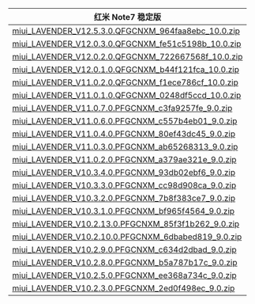 | 红米 Note7  稳定版    |
| ---- |
| [miui_LAVENDER_V12.5.3.0.QFGCNXM_964faa8ebc_10.0.zip](https://bigota.d.miui.com/V12.5.3.0.QFGCNXM/miui_LAVENDER_V12.5.3.0.QFGCNXM_964faa8ebc_10.0.zip)    |
| [miui_LAVENDER_V12.0.3.0.QFGCNXM_fe51c5198b_10.0.zip](https://bigota.d.miui.com/V12.0.3.0.QFGCNXM/miui_LAVENDER_V12.0.3.0.QFGCNXM_fe51c5198b_10.0.zip)    |
| [miui_LAVENDER_V12.0.2.0.QFGCNXM_722667568f_10.0.zip](https://bigota.d.miui.com/V12.0.2.0.QFGCNXM/miui_LAVENDER_V12.0.2.0.QFGCNXM_722667568f_10.0.zip)    |
| [miui_LAVENDER_V12.0.1.0.QFGCNXM_b44f121fca_10.0.zip](https://bigota.d.miui.com/V12.0.1.0.QFGCNXM/miui_LAVENDER_V12.0.1.0.QFGCNXM_b44f121fca_10.0.zip)    |
| [miui_LAVENDER_V11.0.2.0.QFGCNXM_f1ece786cf_10.0.zip](https://bigota.d.miui.com/V11.0.2.0.QFGCNXM/miui_LAVENDER_V11.0.2.0.QFGCNXM_f1ece786cf_10.0.zip)    |
| [miui_LAVENDER_V11.0.1.0.QFGCNXM_0248df5ccd_10.0.zip](https://bigota.d.miui.com/V11.0.1.0.QFGCNXM/miui_LAVENDER_V11.0.1.0.QFGCNXM_0248df5ccd_10.0.zip)    |
| [miui_LAVENDER_V11.0.7.0.PFGCNXM_c3fa9257fe_9.0.zip](https://bigota.d.miui.com/V11.0.7.0.PFGCNXM/miui_LAVENDER_V11.0.7.0.PFGCNXM_c3fa9257fe_9.0.zip)    |
| [miui_LAVENDER_V11.0.6.0.PFGCNXM_c557b4eb01_9.0.zip](https://bigota.d.miui.com/V11.0.6.0.PFGCNXM/miui_LAVENDER_V11.0.6.0.PFGCNXM_c557b4eb01_9.0.zip)    |
| [miui_LAVENDER_V11.0.4.0.PFGCNXM_80ef43dc45_9.0.zip](https://bigota.d.miui.com/V11.0.4.0.PFGCNXM/miui_LAVENDER_V11.0.4.0.PFGCNXM_80ef43dc45_9.0.zip)    |
| [miui_LAVENDER_V11.0.3.0.PFGCNXM_ab65268313_9.0.zip](https://bigota.d.miui.com/V11.0.3.0.PFGCNXM/miui_LAVENDER_V11.0.3.0.PFGCNXM_ab65268313_9.0.zip)    |
| [miui_LAVENDER_V11.0.2.0.PFGCNXM_a379ae321e_9.0.zip](https://bigota.d.miui.com/V11.0.2.0.PFGCNXM/miui_LAVENDER_V11.0.2.0.PFGCNXM_a379ae321e_9.0.zip)    |
| [miui_LAVENDER_V10.3.4.0.PFGCNXM_93db02ebf6_9.0.zip](https://bigota.d.miui.com/V10.3.4.0.PFGCNXM/miui_LAVENDER_V10.3.4.0.PFGCNXM_93db02ebf6_9.0.zip)    |
| [miui_LAVENDER_V10.3.3.0.PFGCNXM_cc98d908ca_9.0.zip](https://bigota.d.miui.com/V10.3.3.0.PFGCNXM/miui_LAVENDER_V10.3.3.0.PFGCNXM_cc98d908ca_9.0.zip)    |
| [miui_LAVENDER_V10.3.2.0.PFGCNXM_7b8f383ce7_9.0.zip](https://bigota.d.miui.com/V10.3.2.0.PFGCNXM/miui_LAVENDER_V10.3.2.0.PFGCNXM_7b8f383ce7_9.0.zip)    |
| [miui_LAVENDER_V10.3.1.0.PFGCNXM_bf965f4564_9.0.zip](https://bigota.d.miui.com/V10.3.1.0.PFGCNXM/miui_LAVENDER_V10.3.1.0.PFGCNXM_bf965f4564_9.0.zip)    |
| [miui_LAVENDER_V10.2.13.0.PFGCNXM_85f3f1b262_9.0.zip](https://bigota.d.miui.com/V10.2.13.0.PFGCNXM/miui_LAVENDER_V10.2.13.0.PFGCNXM_85f3f1b262_9.0.zip)    |
| [miui_LAVENDER_V10.2.10.0.PFGCNXM_6dbabed819_9.0.zip](https://bigota.d.miui.com/V10.2.10.0.PFGCNXM/miui_LAVENDER_V10.2.10.0.PFGCNXM_6dbabed819_9.0.zip)    |
| [miui_LAVENDER_V10.2.9.0.PFGCNXM_c634d2dbad_9.0.zip](https://bigota.d.miui.com/V10.2.9.0.PFGCNXM/miui_LAVENDER_V10.2.9.0.PFGCNXM_c634d2dbad_9.0.zip)    |
| [miui_LAVENDER_V10.2.8.0.PFGCNXM_b5a787b17c_9.0.zip](https://bigota.d.miui.com/V10.2.8.0.PFGCNXM/miui_LAVENDER_V10.2.8.0.PFGCNXM_b5a787b17c_9.0.zip)    |
| [miui_LAVENDER_V10.2.5.0.PFGCNXM_ee368a734c_9.0.zip](https://bigota.d.miui.com/V10.2.5.0.PFGCNXM/miui_LAVENDER_V10.2.5.0.PFGCNXM_ee368a734c_9.0.zip)    |
| [miui_LAVENDER_V10.2.3.0.PFGCNXM_2ed0f498ec_9.0.zip](https://bigota.d.miui.com/V10.2.3.0.PFGCNXM/miui_LAVENDER_V10.2.3.0.PFGCNXM_2ed0f498ec_9.0.zip)    |
